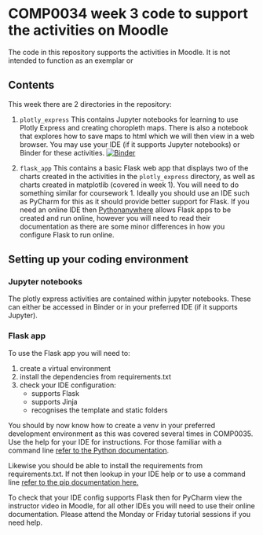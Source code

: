 # COMP0034 week 3 code to support the activities on Moodle

The code in this repository supports the activities in Moodle. It is not intended to function as an exemplar or

## Contents

This week there are 2 directories in the repository:

1. `plotly_express`
   This contains Jupyter notebooks for learning to use Plotly Express and creating choropleth maps. There is also a
   notebook that explores how to save maps to html which we will then view in a web browser. You may use your IDE (if it
   supports Jupyter notebooks) or Binder for these activities.
   [![Binder](https://mybinder.org/badge_logo.svg)](https://mybinder.org/v2/gh/nicholsons/comp0034_week3.git/master)

2. `flask_app`
   This contains a basic Flask web app that displays two of the charts created in the activities in the `plotly_express`
   directory, as well as charts created in matplotlib (covered in week 1). You will need to do something similar for
   coursework 1. Ideally you should use an IDE such as PyCharm for this as it should provide better support for Flask.
   If you need an online IDE then [Pythonanywhere](https://help.pythonanywhere.com/pages/Flask/) allows Flask apps to be
   created and run online, however you will need to read their documentation as there are some minor differences in how
   you configure Flask to run online.

## Setting up your coding environment

### Jupyter notebooks

The plotly express activities are contained within jupyter notebooks. These can either be accessed in Binder or in your
preferred IDE (if it supports Jupyter).

### Flask app

To use the Flask app you will need to:

1. create a virtual environment
2. install the dependencies from requirements.txt
3. check your IDE configuration:
    - supports Flask
    - supports Jinja
    - recognises the template and static folders

You should by now know how to create a venv in your preferred development environment as this was covered several times
in COMP0035. Use the help for your IDE for instructions. For those familiar with a command
line [refer to the Python documentation](https://docs.python.org/3/library/venv.html).

Likewise you should be able to install the requirements from requirements.txt. If not then lookup in your IDE help or to
use a command
line [refer to the pip documentation here.](https://pip.pypa.io/en/stable/reference/pip_install/#example-requirements-file)

To check that your IDE config supports Flask then for PyCharm view the instructor video in Moodle, for all other IDEs
you will need to use their online documentation. Please attend the Monday or Friday tutorial sessions if you need help.
